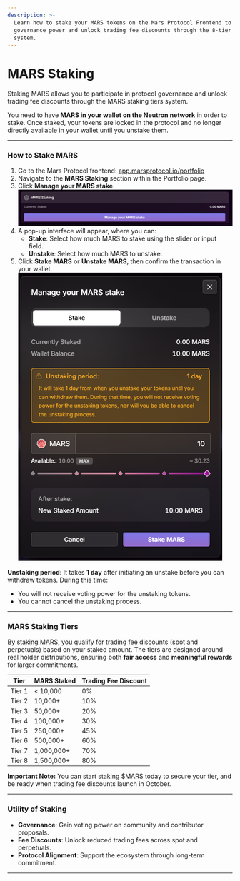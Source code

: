 ```yaml
---
description: >-
  Learn how to stake your MARS tokens on the Mars Protocol Frontend to gain
  governance power and unlock trading fee discounts through the 8-tier staking
  system.
---
```


# MARS Staking

Staking MARS allows you to participate in protocol governance and unlock trading fee discounts through the MARS staking tiers system.

You need to have **MARS in your wallet on the Neutron network** in order to stake. Once staked, your tokens are locked in the protocol and no longer directly available in your wallet until you unstake them.

***

### How to Stake MARS

1. Go to the Mars Protocol frontend: [app.marsprotocol.io/portfolio](https://app.marsprotocol.io/portfolio)
2. Navigate to the **MARS Staking** section within the Portfolio page.
3. Click **Manage your MARS stake**.\
   ![](../.gitbook/assets/image.png)
4. A pop-up interface will appear, where you can:
   * **Stake**: Select how much MARS to stake using the slider or input field.
   * **Unstake**: Select how much MARS to unstake.
5. Click **Stake MARS** or **Unstake MARS**, then confirm the transaction in your wallet.\
   ![](<../.gitbook/assets/image (1).png>)

**Unstaking period**: It takes **1 day** after initiating an unstake before you can withdraw tokens. During this time:

* You will not receive voting power for the unstaking tokens.
* You cannot cancel the unstaking process.

***

### MARS Staking Tiers

By staking MARS, you qualify for trading fee discounts (spot and perpetuals) based on your staked amount. The tiers are designed around real holder distributions, ensuring both **fair access** and **meaningful rewards** for larger commitments.

| Tier   | MARS Staked | Trading Fee Discount |
| ------ | ----------- | -------------------- |
| Tier 1 | < 10,000    | 0%                   |
| Tier 2 | 10,000+     | 10%                  |
| Tier 3 | 50,000+     | 20%                  |
| Tier 4 | 100,000+    | 30%                  |
| Tier 5 | 250,000+    | 45%                  |
| Tier 6 | 500,000+    | 60%                  |
| Tier 7 | 1,000,000+  | 70%                  |
| Tier 8 | 1,500,000+  | 80%                  |

**Important Note:** You can start staking $MARS today to secure your tier, and be ready when trading fee discounts launch in October.

***

### Utility of Staking

* **Governance**: Gain voting power on community and contributor proposals.
* **Fee Discounts**: Unlock reduced trading fees across spot and perpetuals.
* **Protocol Alignment**: Support the ecosystem through long-term commitment.

***
